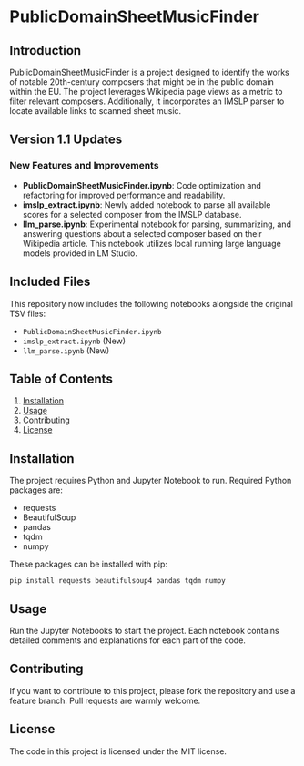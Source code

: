 
# PublicDomainSheetMusicFinder

## Introduction

PublicDomainSheetMusicFinder is a project designed to identify the works of notable 20th-century composers that might be in the public domain within the EU. The project leverages Wikipedia page views as a metric to filter relevant composers. Additionally, it incorporates an IMSLP parser to locate available links to scanned sheet music.

## Version 1.1 Updates

### New Features and Improvements

- **PublicDomainSheetMusicFinder.ipynb**: Code optimization and refactoring for improved performance and readability.
- **imslp_extract.ipynb**: Newly added notebook to parse all available scores for a selected composer from the IMSLP database.
- **llm_parse.ipynb**: Experimental notebook for parsing, summarizing, and answering questions about a selected composer based on their Wikipedia article. This notebook utilizes local running large language models provided in LM Studio.

## Included Files

This repository now includes the following notebooks alongside the original TSV files:
- `PublicDomainSheetMusicFinder.ipynb`
- `imslp_extract.ipynb` (New)
- `llm_parse.ipynb` (New)

## Table of Contents

1. [Installation](#installation)
2. [Usage](#usage)
3. [Contributing](#contributing)
4. [License](#license)

## Installation

The project requires Python and Jupyter Notebook to run. Required Python packages are:
- requests
- BeautifulSoup
- pandas
- tqdm
- numpy

These packages can be installed with pip:

```
pip install requests beautifulsoup4 pandas tqdm numpy
```

## Usage

Run the Jupyter Notebooks to start the project. Each notebook contains detailed comments and explanations for each part of the code.

## Contributing

If you want to contribute to this project, please fork the repository and use a feature branch. Pull requests are warmly welcome.

## License

The code in this project is licensed under the MIT license.
